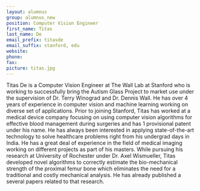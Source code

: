 ```yaml
---
layout: alumnus
group: alumnus_new
position: Computer Vision Engineer
first_name: Titas
last_name: De
email_prefix: titasde
email_suffix: stanford, edu
website:
phone:
fax:
picture: titas.jpg
---
```


Titas De is a Computer Vision Engineer at The Wall Lab at Stanford who is working to successfully bring the Autism Glass Project to market use under the supervision of Dr. Terry Winograd and Dr. Dennis Wall. He has over 4 years of experience in computer vision and machine learning working on diverse set of applications. Prior to joining Stanford, Titas has worked at a medical device company focusing on using computer vision algorithms for effective blood management during surgeries and has 1 provisional patent under his name. He has always been interested in applying state-of-the-art technology to solve healthcare problems right from his undergrad days in India. He has a great deal of experience in the field of medical imaging working on different projects as part of his masters. While pursuing his research at University of Rochester under Dr. Axel Wismueller, Titas developed novel algorithms to correctly estimate the bio-mechanical strength of the proximal femur bone which eliminates the need for a traditional and costly mechanical analysis. He has already published a several papers related to that research.